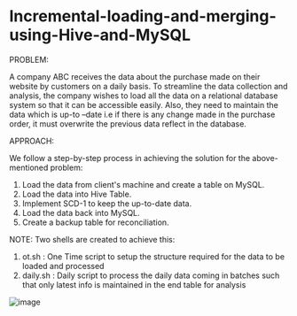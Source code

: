 # Incremental-loading-and-merging-using-Hive-and-MySQL

PROBLEM:

A company ABC receives the data about the purchase made on their website by customers on a daily basis. To streamline the data collection and analysis, the company wishes to load all the data on a relational database system so that it can be accessible easily. Also, they need to maintain the data which is up-to –date i.e if there is any change made in the purchase order, it must overwrite the previous data reflect in the database.

APPROACH:

We follow a step-by-step process in achieving the solution for the above-mentioned problem:

1. Load the data from client's machine and create a table on MySQL.
2. Load the data into Hive Table.
3. Implement SCD-1 to keep the up-to-date data.
4. Load the data back into MySQL.
5. Create a backup table for reconciliation.


NOTE: Two shells are created to achieve this:

1. ot.sh : One Time script to setup the structure required for the data to be loaded and processed
2. daily.sh : Daily script to process the daily data coming in batches such that only latest info is maintained in the end table for analysis


![image](https://user-images.githubusercontent.com/107996786/178391621-ce3e9437-282a-466f-b3d1-29aa2e22aff5.png)
